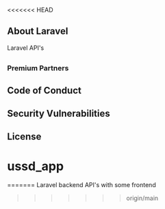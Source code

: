 
<<<<<<< HEAD

## About Laravel
Laravel API's

##


## 



### Premium Partners





## Code of Conduct


## Security Vulnerabilities



## License

# ussd_app
=======
Laravel backend API's with some frontend 
>>>>>>> origin/main
